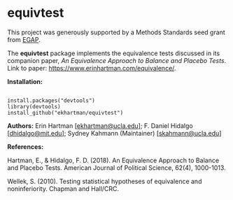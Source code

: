 # equivtest

This project was generously supported by a Methods Standards seed grant from [EGAP](https://www.egap.org).

The **equivtest** package implements the equivalence tests discussed in its companion paper, *An Equivalence Approach to Balance and Placebo Tests*. Link to paper: <https://www.erinhartman.com/equivalence/>.

**Installation:**

```{r]

install.packages("devtools")
library(devtools)
install_github("ekhartman/equivtest")

```

**Authors:** Erin Hartman [<ekhartman@ucla.edu>]; F. Daniel Hidalgo [<dhidalgo@mit.edu>]; Sydney Kahmann (Maintainer) [<skahmann@ucla.edu>]

**References:**   

Hartman, E., & Hidalgo, F. D. (2018). An Equivalence Approach to Balance and Placebo Tests. American Journal of Political Science, 62(4), 1000-1013. 

Wellek, S. (2010). Testing statistical hypotheses of equivalence and noninferiority. Chapman and Hall/CRC. 



